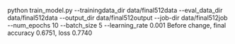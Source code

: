 python train_model.py --trainingdata_dir data/final512data --eval_data_dir data/final512data --output_dir data/final512output --job-dir data/final512job --num_epochs 10 --batch_size 5 --learning_rate 0.001
Before change, final accuracy 0.6751, loss 0.7740
